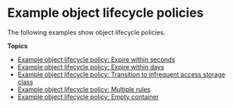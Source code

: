 # Example object lifecycle policies<a name="policies-object-lifecycle-examples"></a>

The following examples show object lifecycle policies\. 

**Topics**
+ [Example object lifecycle policy: Expire within seconds](policies-object-lifecycle-examples-expire-seconds.md)
+ [Example object lifecycle policy: Expire within days](policies-object-lifecycle-examples-expire-days.md)
+ [Example object lifecycle policy: Transition to infrequent access storage class](policies-object-lifecycle-examples-lifecycle-transition.md)
+ [Example object lifecycle policy: Multiple rules](policies-object-lifecycle-examples-multiple-rules.md)
+ [Example object lifecycle policy: Empty container](policies-object-lifecycle-examples-empty-container.md)